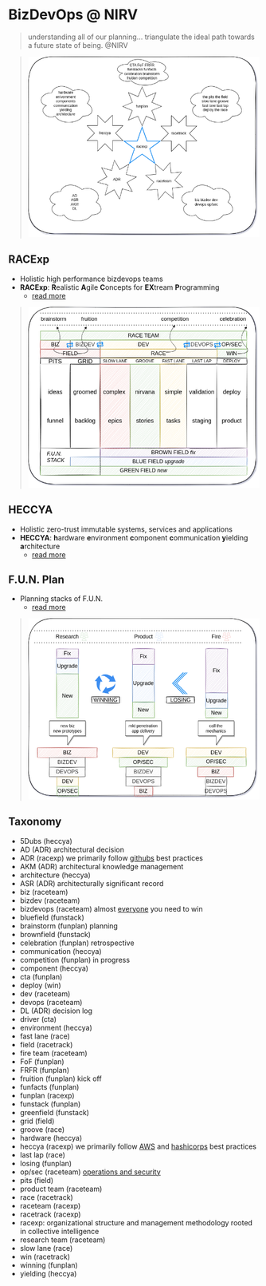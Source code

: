 # BizDevOps @ NIRV

> understanding all of our planning... triangulate the ideal path towards a future state of being. @NIRV

> ![RACExp](./images/racexp-racexp.png)

## RACExp

- Holistic high performance bizdevops teams
- **RACExp**: **R**ealistic **A**gile **C**oncepts for **EX**tream **P**rogramming
  - [read more](./0racexp.md)

> ![RACExp](./images/racexp-racetrack.png)

## HECCYA

- Holistic zero-trust immutable systems, services and applications
- **HECCYA**: **h**ardware **e**nvironment **c**omponent **c**ommunication **y**ielding **a**rchitecture
  - [read more](./0heccya.md#hecc-ya-system-modeling)

## F.U.N. Plan

- Planning stacks of F.U.N.
  - [read more](./0funplan.md)

> ![NIRVai F.U.N plan](./images/racexp-funplan-funstack-raceteam.png)

## Taxonomy

- 5Dubs (heccya)
- AD (ADR) architectural decision
- ADR (racexp) we primarily follow [githubs](https://adr.github.io/) best practices
- AKM (ADR) architectural knowledge management
- architecture (heccya)
- ASR (ADR) architecturally significant record
- biz (raceteam)
- bizdev (raceteam)
- bizdevops (raceteam) almost [everyone](https://enterprisersproject.com/article/2019/9/devops-what-is-bizdevops) you need to win
- bluefield (funstack)
- brainstorm (funplan) planning
- brownfield (funstack)
- celebration (funplan) retrospective
- communication (heccya)
- competition (funplan) in progress
- component (heccya)
- cta (funplan)
- deploy (win)
- dev (raceteam)
- devops (raceteam)
- DL (ADR) decision log
- driver (cta)
- environment (heccya)
- fast lane (race)
- field (racetrack)
- fire team (raceteam)
- FoF (funplan)
- FRFR (funplan)
- fruition (funplan) kick off
- funfacts (funplan)
- funplan (racexp)
- funstack (funplan)
- greenfield (funstack)
- grid (field)
- groove (race)
- hardware (heccya)
- heccya (racexp) we primarily follow [AWS](https://aws.amazon.com/blogs/apn/the-6-pillars-of-the-aws-well-architected-framework/) and [hashicorps](https://developer.hashicorp.com/well-architected-framework) best practices
- last lap (race)
- losing (funplan)
- op/sec (raceteam) [operations and security](https://www.commerce.gov/osy/programs/operations-security-opsec)
- pits (field)
- product team (raceteam)
- race (racetrack)
- raceteam (racexp)
- racetrack (racexp)
- racexp: organizational structure and management methodology rooted in collective intelligence
- research team (raceteam)
- slow lane (race)
- win (racetrack)
- winning (funplan)
- yielding (heccya)
